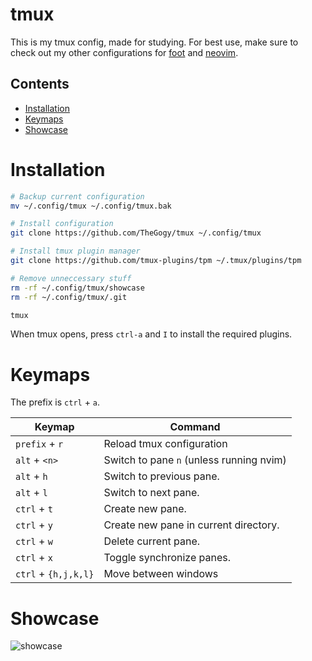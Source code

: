 
# tmux

This is my tmux config, made for studying.
For best use, make sure to check out my other configurations for [foot](https://github.com/TheGogy/dotfiles/blob/main/foot/foot.ini) and [neovim](https://github.com/TheGogy/nvim/).

## Contents
* [Installation](#installation)
* [Keymaps](#Keymaps)
* [Showcase](#Showcase)

# Installation

```bash
# Backup current configuration
mv ~/.config/tmux ~/.config/tmux.bak

# Install configuration
git clone https://github.com/TheGogy/tmux ~/.config/tmux

# Install tmux plugin manager
git clone https://github.com/tmux-plugins/tpm ~/.tmux/plugins/tpm

# Remove unneccessary stuff
rm -rf ~/.config/tmux/showcase
rm -rf ~/.config/tmux/.git

tmux
```
When tmux opens, press `ctrl-a` and `I` to install the required plugins.

# Keymaps

The prefix is `ctrl` + `a`.

| Keymap               | Command                                    |
| -------------------- | ------------------------------------------ |
| `prefix` + `r`       | Reload tmux configuration                  |
| `alt` + `<n>`        | Switch to pane `n` (unless running nvim)   |
| `alt` + `h`          | Switch to previous pane.                   |
| `alt` + `l`          | Switch to next pane.                       |
| `ctrl` + `t`         | Create new pane.                           |
| `ctrl` + `y`         | Create new pane in current directory.      |
| `ctrl` + `w`         | Delete current pane.                       |
| `ctrl` + `x`         | Toggle synchronize panes.                  |
| `ctrl` + `{h,j,k,l}` | Move between windows                       |

# Showcase

![showcase](https://github.com/user-attachments/assets/f8801836-0261-4b83-b83c-c5ffaaccf1fa)
